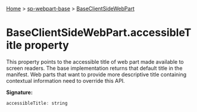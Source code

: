 <!-- docId=sp-webpart-base.baseclientsidewebpart.accessibletitle -->

[Home](./index.md) &gt; [sp-webpart-base](./sp-webpart-base.md) &gt; [BaseClientSideWebPart](./sp-webpart-base.baseclientsidewebpart.md)

# BaseClientSideWebPart.accessibleTitle property

This property points to the accessible title of web part made available to screen readers. The base implementation returns that default title in the manifest. Web parts that want to provide more descriptive title containing contextual information need to override this API.

**Signature:**
```javascript
accessibleTitle: string
```
